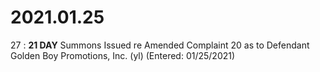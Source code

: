 # 2021.01.25

27 : **21 DAY** Summons Issued re Amended Complaint 20 as to Defendant Golden Boy Promotions, Inc. (yl) (Entered: 01/25/2021)